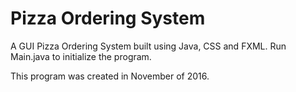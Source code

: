 # Pizza Ordering System

A GUI Pizza Ordering System built using Java, CSS and FXML. Run Main.java to initialize the program.

This program was created in November of 2016.
